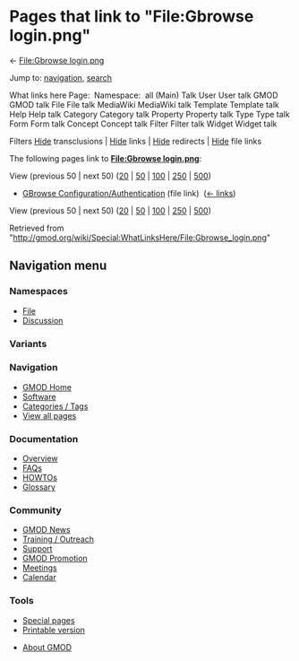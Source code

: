 <div id="mw-page-base" class="noprint">

</div>

<div id="mw-head-base" class="noprint">

</div>

<div id="content" class="mw-body" role="main">

<span id="top"></span>

<div id="mw-js-message" style="display:none;">

</div>



# <span dir="auto">Pages that link to "File:Gbrowse login.png"</span>

<div id="bodyContent">

<div id="contentSub">

← [File:Gbrowse
login.png](/wiki/File:Gbrowse_login.png "File:Gbrowse login.png")

</div>

<div id="jump-to-nav" class="mw-jump">

Jump to: [navigation](#mw-navigation), [search](#p-search)

</div>

<div id="mw-content-text">

What links here Page:  Namespace:  all (Main) Talk User User talk GMOD
GMOD talk File File talk MediaWiki MediaWiki talk Template Template talk
Help Help talk Category Category talk Property Property talk Type Type
talk Form Form talk Concept Concept talk Filter Filter talk Widget
Widget talk

Filters
[Hide](/mediawiki/index.php?title=Special:WhatLinksHere/File:Gbrowse_login.png&hidetrans=1 "Special:WhatLinksHere/File:Gbrowse login.png")
transclusions \|
[Hide](/mediawiki/index.php?title=Special:WhatLinksHere/File:Gbrowse_login.png&hidelinks=1 "Special:WhatLinksHere/File:Gbrowse login.png")
links \|
[Hide](/mediawiki/index.php?title=Special:WhatLinksHere/File:Gbrowse_login.png&hideredirs=1 "Special:WhatLinksHere/File:Gbrowse login.png")
redirects \|
[Hide](/mediawiki/index.php?title=Special:WhatLinksHere/File:Gbrowse_login.png&hideimages=1 "Special:WhatLinksHere/File:Gbrowse login.png")
file links

The following pages link to **[File:Gbrowse
login.png](/wiki/File:Gbrowse_login.png "File:Gbrowse login.png")**:

View (previous 50 \| next 50)
([20](/mediawiki/index.php?title=Special:WhatLinksHere/File:Gbrowse_login.png&limit=20 "Special:WhatLinksHere/File:Gbrowse login.png")
\|
[50](/mediawiki/index.php?title=Special:WhatLinksHere/File:Gbrowse_login.png&limit=50 "Special:WhatLinksHere/File:Gbrowse login.png")
\|
[100](/mediawiki/index.php?title=Special:WhatLinksHere/File:Gbrowse_login.png&limit=100 "Special:WhatLinksHere/File:Gbrowse login.png")
\|
[250](/mediawiki/index.php?title=Special:WhatLinksHere/File:Gbrowse_login.png&limit=250 "Special:WhatLinksHere/File:Gbrowse login.png")
\|
[500](/mediawiki/index.php?title=Special:WhatLinksHere/File:Gbrowse_login.png&limit=500 "Special:WhatLinksHere/File:Gbrowse login.png"))

- [GBrowse
  Configuration/Authentication](/wiki/GBrowse_Configuration/Authentication "GBrowse Configuration/Authentication")
  (file link) ‎ <span class="mw-whatlinkshere-tools">([←
  links](/mediawiki/index.php?title=Special:WhatLinksHere&target=GBrowse+Configuration%2FAuthentication "Special:WhatLinksHere"))</span>

View (previous 50 \| next 50)
([20](/mediawiki/index.php?title=Special:WhatLinksHere/File:Gbrowse_login.png&limit=20 "Special:WhatLinksHere/File:Gbrowse login.png")
\|
[50](/mediawiki/index.php?title=Special:WhatLinksHere/File:Gbrowse_login.png&limit=50 "Special:WhatLinksHere/File:Gbrowse login.png")
\|
[100](/mediawiki/index.php?title=Special:WhatLinksHere/File:Gbrowse_login.png&limit=100 "Special:WhatLinksHere/File:Gbrowse login.png")
\|
[250](/mediawiki/index.php?title=Special:WhatLinksHere/File:Gbrowse_login.png&limit=250 "Special:WhatLinksHere/File:Gbrowse login.png")
\|
[500](/mediawiki/index.php?title=Special:WhatLinksHere/File:Gbrowse_login.png&limit=500 "Special:WhatLinksHere/File:Gbrowse login.png"))

</div>

<div class="printfooter">

Retrieved from
"<http://gmod.org/wiki/Special:WhatLinksHere/File:Gbrowse_login.png>"

</div>

<div id="catlinks" class="catlinks catlinks-allhidden">

</div>

<div class="visualClear">

</div>

</div>

</div>

<div id="mw-navigation">

## Navigation menu

<div id="mw-head">



<div id="left-navigation">

<div id="p-namespaces" class="vectorTabs" role="navigation"
aria-labelledby="p-namespaces-label">

### Namespaces

- <span id="ca-nstab-image"><a href="/wiki/File:Gbrowse_login.png" accesskey="c"
  title="View the file page [c]">File</a></span>
- <span id="ca-talk"><a
  href="/mediawiki/index.php?title=File_talk:Gbrowse_login.png&amp;action=edit&amp;redlink=1"
  accesskey="t"
  title="Discussion about the content page [t]">Discussion</a></span>

</div>

<div id="p-variants" class="vectorMenu emptyPortlet" role="navigation"
aria-labelledby="p-variants-label">

### 

### Variants[](#)

<div class="menu">

</div>

</div>

</div>





</div>

</div>

</div>

<div id="mw-panel">

<div id="p-logo" role="banner">

<a href="/wiki/Main_Page"
style="background-image: url(http://gmod.org/images/GMOD-cogs.png);"
title="Visit the main page"></a>

</div>

<div id="p-Navigation" class="portal" role="navigation"
aria-labelledby="p-Navigation-label">

### Navigation

<div class="body">

- <span id="n-GMOD-Home">[GMOD Home](/wiki/Main_Page)</span>
- <span id="n-Software">[Software](/wiki/GMOD_Components)</span>
- <span id="n-Categories-.2F-Tags">[Categories /
  Tags](/wiki/Categories)</span>
- <span id="n-View-all-pages">[View all
  pages](/wiki/Special:AllPages)</span>

</div>

</div>

<div id="p-Documentation" class="portal" role="navigation"
aria-labelledby="p-Documentation-label">

### Documentation

<div class="body">

- <span id="n-Overview">[Overview](/wiki/Overview)</span>
- <span id="n-FAQs">[FAQs](/wiki/Category:FAQ)</span>
- <span id="n-HOWTOs">[HOWTOs](/wiki/Category:HOWTO)</span>
- <span id="n-Glossary">[Glossary](/wiki/Glossary)</span>

</div>

</div>

<div id="p-Community" class="portal" role="navigation"
aria-labelledby="p-Community-label">

### Community

<div class="body">

- <span id="n-GMOD-News">[GMOD News](/wiki/GMOD_News)</span>
- <span id="n-Training-.2F-Outreach">[Training /
  Outreach](/wiki/Training_and_Outreach)</span>
- <span id="n-Support">[Support](/wiki/Support)</span>
- <span id="n-GMOD-Promotion">[GMOD
  Promotion](/wiki/GMOD_Promotion)</span>
- <span id="n-Meetings">[Meetings](/wiki/Meetings)</span>
- <span id="n-Calendar">[Calendar](/wiki/Calendar)</span>

</div>

</div>

<div id="p-tb" class="portal" role="navigation"
aria-labelledby="p-tb-label">

### Tools

<div class="body">

- <span id="t-specialpages"><a href="/wiki/Special:SpecialPages" accesskey="q"
  title="A list of all special pages [q]">Special pages</a></span>
- <span id="t-print"><a
  href="/mediawiki/index.php?title=Special:WhatLinksHere/File:Gbrowse_login.png&amp;printable=yes"
  rel="alternate" accesskey="p"
  title="Printable version of this page [p]">Printable version</a></span>

</div>

</div>

</div>

</div>

<div id="footer" role="contentinfo">

- <span id="footer-places-about">[About
  GMOD](/wiki/GMOD:About "GMOD:About")</span>

<!-- -->






</div>
